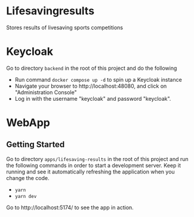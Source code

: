 # Lifesavingresults

Stores results of livesaving sports competitions

# Keycloak

Go to directory `backend` in the root of this project and do the following

- Run command `docker compose up -d` to spin up a Keycloak instance
- Navigate your browser to http://localhost:48080, and click on "Administration Console"
- Log in with the username "keycloak" and password "keycloak".

# WebApp

## Getting Started

Go to directory `apps/lifesaving-results` in the root of this project and run the following commands in order to start a development server. Keep it running and see it automatically refreshing the application when you change the code.

- `yarn`
- `yarn dev`

Go to http://localhost:5174/ to see the app in action.
